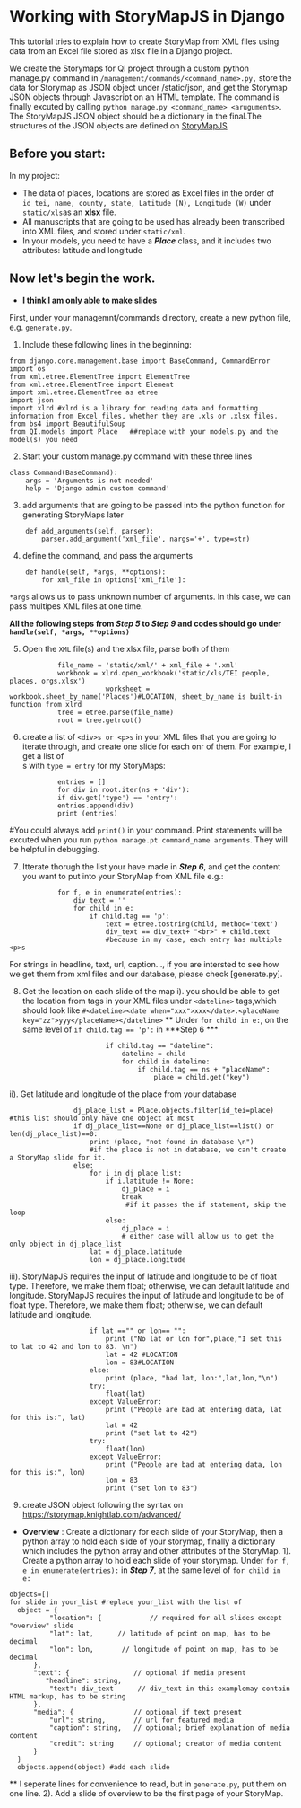 
# Working with StoryMapJS in Django
This tutorial tries to explain how to create StoryMap from XML files using data from an Excel file stored as xlsx file in a Django project.

We create the Storymaps for QI project through a custom python manage.py command in `/management/commands/<command_name>.py,` store the data for Storymap as JSON object under /static/json, and get the Storymap JSON objects through Javascript on an HTML template. 
The command is finally excuted by calling `python manage.py <command_name> <aruguments>`.
The StoryMapJS JSON object should be a dictionary in the final.The structures of the JSON objects are defined on [StoryMapJS](https://storymap.knightlab.com/advanced/)

## Before you start:
In my project:
* The data of places, locations are stored as Excel files in the order of `id_tei, name, county, state, Latitude (N), Longitude (W)` under `static/xls`as an **xlsx** file.
* All manuscripts that are going to be used has already been transcribed into XML files, and stored under `static/xml`. 
* In your models, you need to have a ***Place*** class, and it includes two attributes: latitude and longitude

## Now let's begin the work.
* **I think I am only able to make slides** 

First, under your managemnt/commands directory, create a new python file, e.g. `generate.py`.
1. Include these following lines in the beginning:
```
from django.core.management.base import BaseCommand, CommandError
import os
from xml.etree.ElementTree import ElementTree
from xml.etree.ElementTree import Element
import xml.etree.ElementTree as etree
import json
import xlrd #xlrd is a library for reading data and formatting information from Excel files, whether they are .xls or .xlsx files.
from bs4 import BeautifulSoup
from QI.models import Place   ##replace with your models.py and the model(s) you need
```
2. Start your custom manage.py command with these three lines
```
class Command(BaseCommand):
	args = 'Arguments is not needed'
	help = 'Django admin custom command'
``` 
3. add arguments that are going to be passed into the python function for generating StoryMaps later 
```
	def add_arguments(self, parser):
		parser.add_argument('xml_file', nargs='+', type=str)
```
4. define the command, and pass the arguments 
```
	def handle(self, *args, **options):
		for xml_file in options['xml_file']: 
```
`*args` allows us to pass unknown number of arguments. In this case, we can pass multipes XML files at one time.

**All the following steps from ***Step 5*** to ***Step 9*** and codes should go under `handle(self, *args, **options)`**

5. Open the `XML` file(s) and the xlsx file, parse both of them 
```
			file_name = 'static/xml/' + xml_file + '.xml'
			workbook = xlrd.open_workbook('static/xls/TEI people, places, orgs.xlsx')
                        worksheet = workbook.sheet_by_name('Places')#LOCATION, sheet_by_name is built-in function from xlrd
			tree = etree.parse(file_name)
			root = tree.getroot() 
```   
6. create a list of `<div>s or <p>s` in your XML files that you are going to iterate through, and create one slide for each onr of them.
For example, I get a list of <div>s with `type = entry` for my StoryMaps:
```
			entries = []
			for div in root.iter(ns + 'div'):
			if div.get('type') == 'entry':
			entries.append(div)
			print (entries)	
```
#You could always add `print()` in your command. Print statements will be excuted when you run `python manage.pt command_name arguments`. They will be helpful in debugging. 

7. Itterate thorugh the list your have made in ***Step 6***, and get the content you want to put into your StoryMap from XML file
e.g.:
```
			for f, e in enumerate(entries):
				div_text = ''
  			 	for child in e:
					if child.tag == 'p':
						text = etree.tostring(child, method='text')
						div_text == div_text+ "<br>" + child.text
						#because in my case, each entry has multiple <p>s
```				

For strings in headline, text, url, caption…, if you are intersted to see how we get them from xml files and our database, please check [generate.py].

8. Get the location on each slide of the map
i). you should be able to get the location from tags in your XML files under `<dateline>` tags,which should look like
`#<dateline><date when="xxx">xxx</date>.<placeName key="zz">yyy</placeName></dateline>`
** Under `for child in e:`, on the same level of `if child.tag == 'p':` in ***Step 6 ***
```
						if child.tag == "dateline":
							dateline = child
							for child in dateline:
								if child.tag == ns + "placeName":
									place = child.get("key")
```
ii). Get latitude and longitude of the place from your database
```
				dj_place_list = Place.objects.filter(id_tei=place) #this list should only have one object at most
				if dj_place_list==None or dj_place_list==list() or len(dj_place_list)==0: 		
					print (place, "not found in database \n")
					#if the place is not in database, we can't create a StoryMap slide for it.
				else: 
					for i in dj_place_list:
						if i.latitude != None:
							dj_place = i 
							break
							 #if it passes the if statement, skip the loop 
						else:
							dj_place = i
							# either case will allow us to get the only object in dj_place_list
					lat = dj_place.latitude
					lon = dj_place.longitude
```
iii). StoryMapJS requires the input of latitude and longitude to be of float type. Therefore, we make them float; otherwise, we can default latitude and longitude. StoryMapJS requires the input of latitude and longitude to be of float type. Therefore, we make them float; otherwise, we can default latitude and longitude. 
```
					if lat =="" or lon== "":
						print ("No lat or lon for",place,"I set this to lat to 42 and lon to 83. \n")
						lat = 42 #LOCATION
						lon = 83#LOCATION
					else:
						print (place, "had lat, lon:",lat,lon,"\n")
					try:
						float(lat)
					except ValueError:
						print ("People are bad at entering data, lat for this is:", lat)
						lat = 42
						print ("set lat to 42")
					try:
						float(lon)
					except ValueError:
						print ("People are bad at entering data, lon for this is:", lon)
						lon = 83
						print ("set lon to 83")	
```
9. create JSON object following the syntax on https://storymap.knightlab.com/advanced/

* **Overview** : Create a dictionary for each slide of your StoryMap, then a python array to hold each slide of your storymap, finally a dictionary which includes the python array and other attributes of the StoryMap.
1). Create a python array to hold each slide of your storymap.
Under `for f, e in enumerate(entries):` in ***Step 7***, at the same level of `for child in e:`
```
objects=[]
for slide in your_list #replace your_list with the list of 
  object = {
          "location": {            // required for all slides except "overview" slide
          "lat": lat,      // latitude of point on map, has to be decimal
          "lon": lon,       // longitude of point on map, has to be decimal
      },
      "text": {                // optional if media present
         "headline": string,
          "text": div_text      // div_text in this examplemay contain HTML markup, has to be string 
      },
      "media": {               // optional if text present
          "url": string,       // url for featured media
          "caption": string,   // optional; brief explanation of media content
          "credit": string     // optional; creator of media content
      }
  }
  objects.append(object) #add each slide
```
** I seperate lines for convenience to read, but in `generate.py`, put them on one line.
2). Add a slide of overview to be the first page of your StoryMap.


